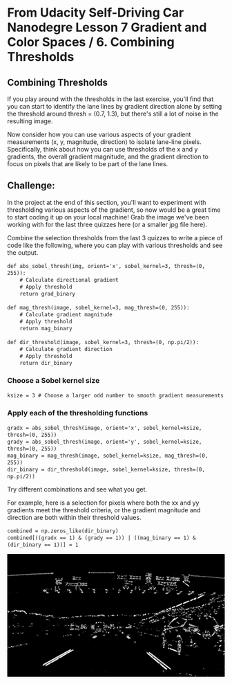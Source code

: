 # From Udacity Self-Driving Car Nanodegre Lesson 7 Gradient and Color Spaces / 6. Combining Thresholds

## Combining Thresholds
If you play around with the thresholds in the last exercise, you'll find that you can start to identify the lane lines by gradient direction alone by setting the threshold around thresh = (0.7, 1.3), but there's still a lot of noise in the resulting image.

Now consider how you can use various aspects of your gradient measurements (x, y, magnitude, direction) to isolate lane-line pixels. Specifically, think about how you can use thresholds of the x and y gradients, the overall gradient magnitude, and the gradient direction to focus on pixels that are likely to be part of the lane lines.

## Challenge:
In the project at the end of this section, you'll want to experiment with thresholding various aspects of the gradient, so now would be a great time to start coding it up on your local machine! Grab the image we've been working with for the last three quizzes here (or a smaller jpg file here).

Combine the selection thresholds from the last 3 quizzes to write a piece of code like the following, where you can play with various thresholds and see the output.

    def abs_sobel_thresh(img, orient='x', sobel_kernel=3, thresh=(0, 255)):
        # Calculate directional gradient
        # Apply threshold
        return grad_binary

    def mag_thresh(image, sobel_kernel=3, mag_thresh=(0, 255)):
        # Calculate gradient magnitude
        # Apply threshold
        return mag_binary

    def dir_threshold(image, sobel_kernel=3, thresh=(0, np.pi/2)):
        # Calculate gradient direction
        # Apply threshold
        return dir_binary

### Choose a Sobel kernel size
    ksize = 3 # Choose a larger odd number to smooth gradient measurements

### Apply each of the thresholding functions
    gradx = abs_sobel_thresh(image, orient='x', sobel_kernel=ksize, thresh=(0, 255))
    grady = abs_sobel_thresh(image, orient='y', sobel_kernel=ksize, thresh=(0, 255))
    mag_binary = mag_thresh(image, sobel_kernel=ksize, mag_thresh=(0, 255))
    dir_binary = dir_threshold(image, sobel_kernel=ksize, thresh=(0, np.pi/2))
Try different combinations and see what you get.

For example, here is a selection for pixels where both the xx and yy gradients meet the threshold criteria, or the gradient magnitude and direction are both within their threshold values.

    combined = np.zeros_like(dir_binary)
    combined[((gradx == 1) & (grady == 1)) | ((mag_binary == 1) & (dir_binary == 1))] = 1

![](001_example/binary-combo-example.jpg)
